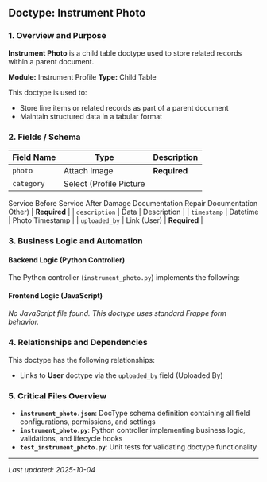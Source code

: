 ## Doctype: Instrument Photo

### 1. Overview and Purpose

**Instrument Photo** is a child table doctype used to store related records within a parent document.

**Module:** Instrument Profile
**Type:** Child Table

This doctype is used to:
- Store line items or related records as part of a parent document
- Maintain structured data in a tabular format

### 2. Fields / Schema

| Field Name | Type | Description |
|------------|------|-------------|
| `photo` | Attach Image | **Required** |
| `category` | Select (Profile Picture
Service Before
Service After
Damage Documentation
Repair Documentation
Other) | **Required** |
| `description` | Data | Description |
| `timestamp` | Datetime | Photo Timestamp |
| `uploaded_by` | Link (User) | **Required** |

### 3. Business Logic and Automation

#### Backend Logic (Python Controller)

The Python controller (`instrument_photo.py`) implements the following:

#### Frontend Logic (JavaScript)

*No JavaScript file found. This doctype uses standard Frappe form behavior.*

### 4. Relationships and Dependencies

This doctype has the following relationships:

- Links to **User** doctype via the `uploaded_by` field (Uploaded By)

### 5. Critical Files Overview

- **`instrument_photo.json`**: DocType schema definition containing all field configurations, permissions, and settings
- **`instrument_photo.py`**: Python controller implementing business logic, validations, and lifecycle hooks
- **`test_instrument_photo.py`**: Unit tests for validating doctype functionality

---

*Last updated: 2025-10-04*
